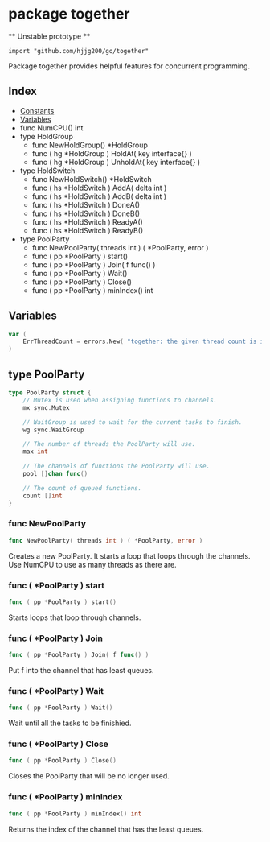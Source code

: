 # package together

** Unstable prototype **


```import "github.com/hjjg200/go/together"```

Package together provides helpful features for concurrent programming.

## Index

* [Constants](#pkg-constants)
* [Variables](#pkg-variables)
* func NumCPU() int
* type HoldGroup
    * func NewHoldGroup() *HoldGroup
    * func ( hg *HoldGroup ) HoldAt( key interface{} )
    * func ( hg *HoldGroup ) UnholdAt( key interface{} )
* type HoldSwitch
    * func NewHoldSwitch() *HoldSwitch
    * func ( hs *HoldSwitch ) AddA( delta int )
    * func ( hs *HoldSwitch ) AddB( delta int )
    * func ( hs *HoldSwitch ) DoneA()
    * func ( hs *HoldSwitch ) DoneB()
    * func ( hs *HoldSwitch ) ReadyA()
    * func ( hs *HoldSwitch ) ReadyB()
* type PoolParty
    * func NewPoolParty( threads int ) ( *PoolParty, error )
    * func ( pp *PoolParty ) start()
    * func ( pp *PoolParty ) Join( f func() )
    * func ( pp *PoolParty ) Wait()
    * func ( pp *PoolParty ) Close()
    * func ( pp *PoolParty ) minIndex() int

## Variables

```go
var (
    ErrThreadCount = errors.New( "together: the given thread count is invalid" )
)
```

## type PoolParty

```go
type PoolParty struct {
    // Mutex is used when assigning functions to channels.
    mx sync.Mutex

    // WaitGroup is used to wait for the current tasks to finish.
    wg sync.WaitGroup

    // The number of threads the PoolParty will use.
    max int

    // The channels of functions the PoolParty will use.
    pool []chan func()

    // The count of queued functions.
    count []int
}
```

### func NewPoolParty

```go
func NewPoolParty( threads int ) ( *PoolParty, error )
```

Creates a new PoolParty. It starts a loop that loops through the channels. Use NumCPU to use as many threads as there are.

### func ( *PoolParty ) start

```go
func ( pp *PoolParty ) start()
```

Starts loops that loop through channels.

### func ( *PoolParty ) Join

```go
func ( pp *PoolParty ) Join( f func() )
```

Put f into the channel that has least queues.

### func ( *PoolParty ) Wait

```go
func ( pp *PoolParty ) Wait()
```

Wait until all the tasks to be finishied.

### func ( *PoolParty ) Close

```go
func ( pp *PoolParty ) Close()
```

Closes the PoolParty that will be no longer used.

### func ( *PoolParty ) minIndex

```go
func ( pp *PoolParty ) minIndex() int
```

Returns the index of the channel that has the least queues.